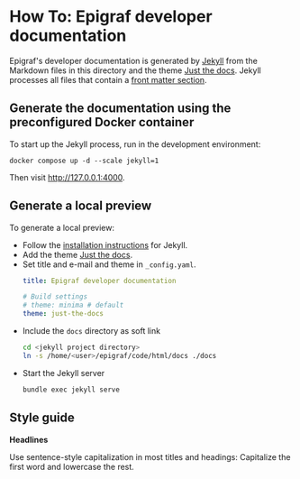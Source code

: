 # How To: Epigraf developer documentation

Epigraf's developer documentation is generated by [Jekyll](https://jekyllrb.com/) from
the Markdown files in this directory and the theme
[Just the docs](https://github.com/just-the-docs/just-the-docs).
Jekyll processes all files that contain a [front matter section](https://jekyllrb.com/docs/front-matter/).

## Generate the documentation using the preconfigured Docker container
To start up the Jekyll process, run in the development environment:
```
docker compose up -d --scale jekyll=1
```

Then visit http://127.0.0.1:4000.

## Generate a local preview
To generate a local preview:

- Follow the [installation instructions](https://jekyllrb.com/docs/installation/) for Jekyll.
- Add the theme [Just the docs](https://github.com/just-the-docs/just-the-docs).
- Set title and e-mail and theme in `_config.yaml`.
    ``` yaml
    title: Epigraf developer documentation

    # Build settings
    # theme: minima # default
    theme: just-the-docs
    ```
- Include the `docs` directory as soft link
    ``` bash
    cd <jekyll project directory>
    ln -s /home/<user>/epigraf/code/html/docs ./docs
    ```
- Start the Jekyll server
    ``` bash
    bundle exec jekyll serve
    ```
## Style guide

**Headlines**

Use sentence-style capitalization in most titles and headings:
Capitalize the first word and lowercase the rest.
